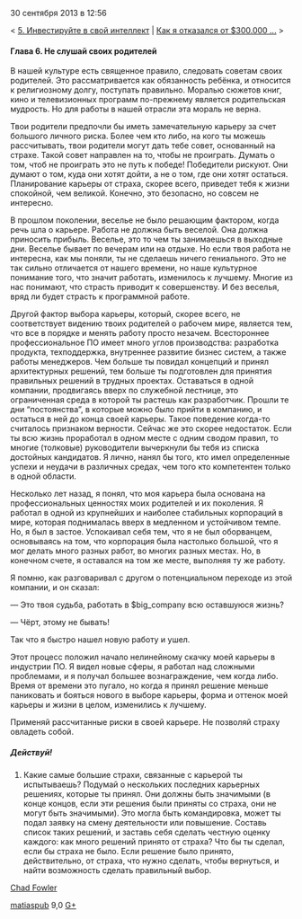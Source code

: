 30 сентября 2013 в 12:56

\< [5. Инвестируйте в свой интеллект](http://matiaspub.habrahabr.ru/blog/195210/) |
[Как я отказался от \$300.000 ...](http://matiaspub.habrahabr.ru/blog/196426/) \>

#### Глава 6. Не слушай своих родителей

В нашей культуре есть священное правило, следовать советам своих
родителей. Это рассматривается как обязанность ребёнка, и относится к
религиозному долгу, поступать правильно. Моралью сюжетов книг, кино и
телевизионных программ по-прежнему является родительская мудрость. Но
для работы в нашей отрасли эта мораль не верна.

Твои родители предпочли бы иметь замечательную карьеру за счет большого
личного риска. Более чем кто либо, на кого ты можешь рассчитывать, твои
родители могут дать тебе совет, основанный на страхе. Такой совет
направлен на то, чтобы не проиграть. Думать о том, чтоб не проиграть это
не путь к победе! Победители рискуют. Они думают о том, куда они хотят
дойти, а не о том, где они хотят остаться. Планирование карьеры от
страха, скорее всего, приведет тебя к жизни спокойной, чем великой.
Конечно, это безопасно, но совсем не интересно.

В прошлом поколении, веселье не было решающим фактором, когда речь шла
о карьере. Работа не должна быть веселой. Она должна приносить прибыль.
Веселье, это то чем ты занимаешься в выходные дни. Веселье бывает по
вечерам или на отдыхе. Но если твоя работа не интересна, как мы поняли,
ты не сделаешь ничего гениального. Это не так сильно отличается от
нашего времени, но наше культурное понимание того, что значит работать,
изменилось к лучшему. Многие из нас понимают, что страсть приводит к
совершенству. И без веселья, вряд ли будет страсть к программной
работе.

Другой фактор выбора карьеры, который, скорее всего, не соответствует
видению твоих родителей о рабочем мире, является тем, что все в порядке
и менять работу просто незачем. Всестороннее профессиональное ПО имеет
много углов производства: разработка продукта, техподдержка, внутреннее
развитие бизнес систем, а также работы менеджеров. Чем больше ты повидал
концепций и принял архитектурных решений, тем больше ты подготовлен для
принятия правильных решений в трудных проектах. Оставаться в одной
компании, продвигаясь вверх по служебной лестнице, это ограниченная
среда в которой ты растешь как разработчик. Прошли те дни “постоянства”,
в которые можно было прийти в компанию, и остаться в ней до конца своей
карьеры. Такое поведение когда-то считалось признаком верности. Сейчас
же это скорее недостаток. Если ты всю жизнь проработал в одном месте с
одним сводом правил, то многие (толковые) руководители вычеркнули бы
тебя из списка достойных кандидатов. Я лично, нанял бы того, кто имел
определенные успехи и неудачи в различных средах, чем того кто
компетентен только в одной области.

Несколько лет назад, я понял, что моя карьера была основана на
профессиональных ценностях моих родителей и их поколения. Я работал в
одной из крупнейших и наиболее стабильных корпораций в мире, которая
поднималась вверх в медленном и устойчивом темпе. Но, я был в застое.
Успокаивал себя тем, что я не был оборванцем, основываясь на том, что
корпорация была настолько большой, что я мог делать много разных работ,
во многих разных местах. Но, в конечном счете, я оставался на том же
месте, выполняя ту же работу.

Я помню, как разговаривал с другом о потенциальном переходе из этой
компании, и он сказал:

— Это твоя судьба, работать в \$big\_company всю оставшуюся жизнь?

— Чёрт, этому не бывать!

Так что я быстро нашел новую работу и ушел.

Этот процесс положил начало нелинейному скачку моей карьеры в
индустрии ПО. Я видел новые сферы, я работал над сложными проблемами, и
я получал большее вознаграждение, чем когда либо. Время от времени это
пугало, но когда я принял решение меньше паниковать и бояться нового в
выборе карьеры, форма и оттенок моей карьеры и жизни в целом, изменились
к лучшему.

Применяй рассчитанные риски в своей карьере. Не позволяй страху
овладеть собой.


##### Действуй!



1. Какие самые большие страхи, связанные с карьерой ты испытываешь?
Подумай о нескольких последних карьерных решениях, которые ты принял.
Они должны быть значимыми (в конце концов, если эти решения были приняты
со страха, они не могут быть значимыми). Это могла быть командировка,
может ты подал заявку на смену деятельности или повышение. Составь
список таких решений, и заставь себя сделать честную оценку каждого: как
много решений принято от страха? Что бы ты сделал, если бы страха не
было. Если решение было принято, действительно, от страха, что нужно
сделать, чтобы вернуться, и найти возможность сделать правильный выбор.

[Chad Fowler](http://pragprog.com/book/cfcar2/the-passionate-programmer "Автор оригинала: Chad Fowler")

[matiaspub](http://habrahabr.ru/users/matiaspub/ "Автор текста") 9,0
[G+](https://plus.google.com/102091199954497300325/?rel=author)

